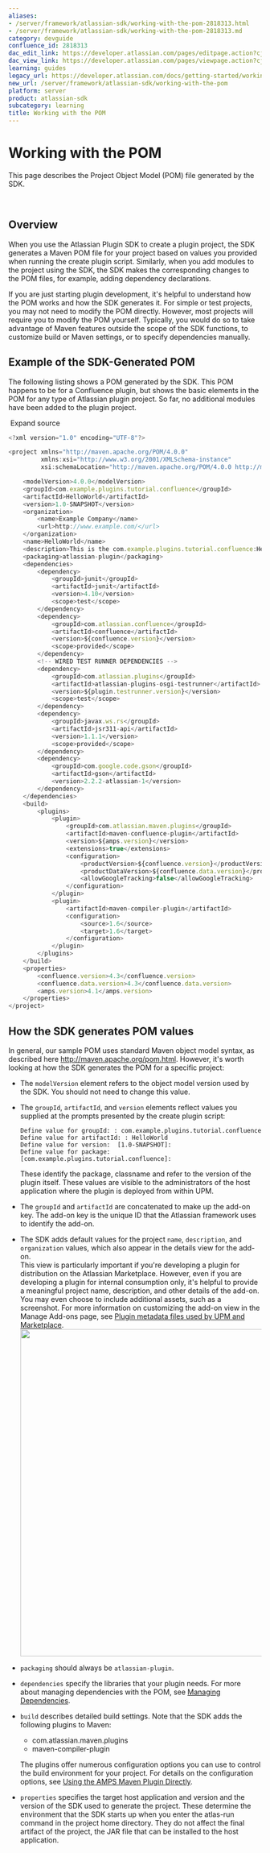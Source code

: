 ```yaml
---
aliases:
- /server/framework/atlassian-sdk/working-with-the-pom-2818313.html
- /server/framework/atlassian-sdk/working-with-the-pom-2818313.md
category: devguide
confluence_id: 2818313
dac_edit_link: https://developer.atlassian.com/pages/editpage.action?cjm=wozere&pageId=2818313
dac_view_link: https://developer.atlassian.com/pages/viewpage.action?cjm=wozere&pageId=2818313
learning: guides
legacy_url: https://developer.atlassian.com/docs/getting-started/working-with-the-pom
new_url: /server/framework/atlassian-sdk/working-with-the-pom
platform: server
product: atlassian-sdk
subcategory: learning
title: Working with the POM
---
```

# Working with the POM

This page describes the Project Object Model (POM) file generated by the SDK.

 

## Overview

When you use the Atlassian Plugin SDK to create a plugin project, the SDK generates a Maven POM file for your project based on values you provided when running the create plugin script. Similarly, when you add modules to the project using the SDK, the SDK makes the corresponding changes to the POM files, for example, adding dependency declarations.

If you are just starting plugin development, it's helpful to understand how the POM works and how the SDK generates it. For simple or test projects, you may not need to modify the POM directly. However, most projects will require you to modify the POM yourself. Typically, you would do so to take advantage of Maven features outside the scope of the SDK functions, to customize build or Maven settings, or to specify dependencies manually. 

## Example of the SDK-Generated POM

The following listing shows a POM generated by the SDK. This POM happens to be for a Confluence plugin, but shows the basic elements in the POM for any type of Atlassian plugin project. So far, no additional modules have been added to the plugin project.

  Expand source

``` javascript
<?xml version="1.0" encoding="UTF-8"?>

<project xmlns="http://maven.apache.org/POM/4.0.0"
         xmlns:xsi="http://www.w3.org/2001/XMLSchema-instance"
         xsi:schemaLocation="http://maven.apache.org/POM/4.0.0 http://maven.apache.org/maven-v4_0_0.xsd">

    <modelVersion>4.0.0</modelVersion>
    <groupId>com.example.plugins.tutorial.confluence</groupId>
    <artifactId>HelloWorld</artifactId>
    <version>1.0-SNAPSHOT</version>
    <organization>
        <name>Example Company</name>
        <url>http://www.example.com/</url>
    </organization>
    <name>HelloWorld</name>
    <description>This is the com.example.plugins.tutorial.confluence:HelloWorld plugin for Atlassian Confluence.</description>
    <packaging>atlassian-plugin</packaging>
    <dependencies>
        <dependency>
            <groupId>junit</groupId>
            <artifactId>junit</artifactId>
            <version>4.10</version>
            <scope>test</scope>
        </dependency>
        <dependency>
            <groupId>com.atlassian.confluence</groupId>
            <artifactId>confluence</artifactId>
            <version>${confluence.version}</version>
            <scope>provided</scope>
        </dependency>
        <!-- WIRED TEST RUNNER DEPENDENCIES -->
        <dependency>
            <groupId>com.atlassian.plugins</groupId>
            <artifactId>atlassian-plugins-osgi-testrunner</artifactId>
            <version>${plugin.testrunner.version}</version>
            <scope>test</scope>
        </dependency>
        <dependency>
            <groupId>javax.ws.rs</groupId>
            <artifactId>jsr311-api</artifactId>
            <version>1.1.1</version>
            <scope>provided</scope>
        </dependency>
        <dependency>
            <groupId>com.google.code.gson</groupId>
            <artifactId>gson</artifactId>
            <version>2.2.2-atlassian-1</version>
        </dependency>
    </dependencies>
    <build>
        <plugins>
            <plugin>
                <groupId>com.atlassian.maven.plugins</groupId>
                <artifactId>maven-confluence-plugin</artifactId>
                <version>${amps.version}</version>
                <extensions>true</extensions>
                <configuration>
                    <productVersion>${confluence.version}</productVersion>
                    <productDataVersion>${confluence.data.version}</productDataVersion>
                    <allowGoogleTracking>false</allowGoogleTracking>
                </configuration>
            </plugin>
            <plugin>
                <artifactId>maven-compiler-plugin</artifactId>
                <configuration>
                    <source>1.6</source>
                    <target>1.6</target>
                </configuration>
            </plugin>
        </plugins>
    </build>
    <properties>
        <confluence.version>4.3</confluence.version>
        <confluence.data.version>4.3</confluence.data.version>
        <amps.version>4.1</amps.version>
    </properties>
</project>
```

## How the SDK generates POM values

In general, our sample POM uses standard Maven object model syntax, as described here <a href="http://maven.apache.org/pom.html" class="uri external-link">http://maven.apache.org/pom.html</a>. However, it's worth looking at how the SDK generates the POM for a specific project:

-   The `modelVersion` element refers to the object model version used by the SDK. You should not need to change this value.
-   The `groupId`, `artifactId`, and `version` elements reflect values you supplied at the prompts presented by the create plugin script:

        Define value for groupId: : com.example.plugins.tutorial.confluence
        Define value for artifactId: : HelloWorld
        Define value for version:  [1.0-SNAPSHOT]: 
        Define value for package:  [com.example.plugins.tutorial.confluence]: 

      
    These identify the package, classname and refer to the version of the plugin itself. These values are visible to the administrators of the host application where the plugin is deployed from within UPM.

-   The `groupId` and `artifactId` are concatenated to make up the add-on key. The add-on key is the unique ID that the Atlassian framework uses to identify the add-on.
-   The SDK adds default values for the project `name`, `description`, and `organization` values, which also appear in the details view for the add-on.  
    This view is particularly important if you're developing a plugin for distribution on the Atlassian Marketplace. However, even if you are developing a plugin for internal consumption only, it's helpful to provide a meaningful project name, description, and other details of the add-on. You may even choose to include additional assets, such as a screenshot. For more information on customizing the add-on view in the Manage Add-ons page, see [Plugin metadata files used by UPM and Marketplace](https://developer.atlassian.com/display/MARKET/Plugin+metadata+files+used+by+UPM+and+Marketplace).  
    <img src="/server/framework/atlassian-sdk/images/add-ondetails.png" width="650" />
-   `packaging` should always be `atlassian-plugin`.
-   `dependencies` specify the libraries that your plugin needs. For more about managing dependencies with the POM, see [Managing Dependencies](/server/framework/atlassian-sdk/managing-dependencies).
-   `build` describes detailed build settings. Note that the SDK adds the following plugins to Maven:  
    -   com.atlassian.maven.plugins
    -   maven-compiler-plugin

    The plugins offer numerous configuration options you can use to control the build environment for your project. For details on the configuration options, see [Using the AMPS Maven Plugin Directly](/server/framework/atlassian-sdk/using-the-amps-maven-plugin-directly-2818721.html).
-   `properties` specifies the target host application and version and the version of the SDK used to generate the project. These determine the environment that the SDK starts up when you enter the atlas-run command in the project home directory. They do not affect the final artifact of the project, the JAR file that can be installed to the host application.







































































































